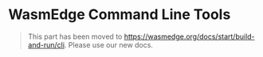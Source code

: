 # WasmEdge Command Line Tools

> This part has been moved to <https://wasmedge.org/docs/start/build-and-run/cli>. Please use our new docs.
